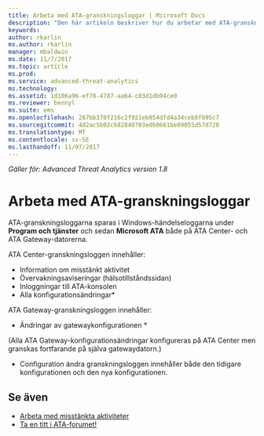 ```yaml
---
title: Arbeta med ATA-granskningsloggar | Microsoft Docs
description: "Den här artikeln beskriver hur du arbetar med ATA-granskningsloggar i Windows-händelseloggen."
keywords: 
author: rkarlin
ms.author: rkarlin
manager: mbaldwin
ms.date: 11/7/2017
ms.topic: article
ms.prod: 
ms.service: advanced-threat-analytics
ms.technology: 
ms.assetid: 1d186a96-ef70-4787-aa64-c03d1db94ce0
ms.reviewer: bennyl
ms.suite: ems
ms.openlocfilehash: 287bb370f216c2f921eb954dfd4a34ceb8f095c7
ms.sourcegitcommit: 4d2ac5b02c682840703edb0661be09055d57d728
ms.translationtype: MT
ms.contentlocale: sv-SE
ms.lasthandoff: 11/07/2017
---
```

*Gäller för: Advanced Threat Analytics version 1.8*

# <a name="working-with-ata-audit-logs"></a>Arbeta med ATA-granskningsloggar

ATA-granskningsloggarna sparas i Windows-händelseloggarna under **Program och tjänster** och sedan **Microsoft ATA** både på ATA Center- och ATA Gateway-datorerna.

ATA Center-granskningsloggen innehåller:
-   Information om misstänkt aktivitet
-   Övervakningsaviseringar (hälsotillståndssidan)
-   Inloggningar till ATA-konsolen
-   Alla konfigurationsändringar*

ATA Gateway-granskningsloggen innehåller:
-   Ändringar av gatewaykonfigurationen * 

(Alla ATA Gateway-konfigurationsändringar konfigureras på ATA Center men granskas fortfarande på själva gatewaydatorn.)

* Configuration ändra granskningsloggen innehåller både den tidigare konfigurationen och den nya konfigurationen.


## <a name="see-also"></a>Se även
- [Arbeta med misstänkta aktiviteter](working-with-suspicious-activities.md)
- [Ta en titt i ATA-forumet!](https://social.technet.microsoft.com/Forums/security/home?forum=mata)
